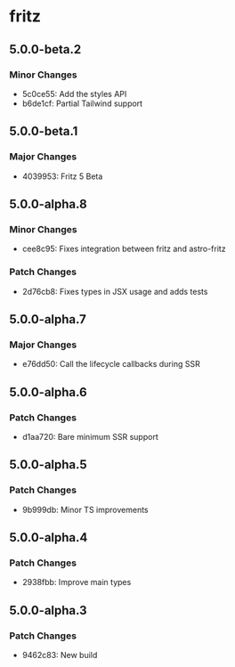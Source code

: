 # fritz

## 5.0.0-beta.2

### Minor Changes

- 5c0ce55: Add the styles API
- b6de1cf: Partial Tailwind support

## 5.0.0-beta.1

### Major Changes

- 4039953: Fritz 5 Beta

## 5.0.0-alpha.8

### Minor Changes

- cee8c95: Fixes integration between fritz and astro-fritz

### Patch Changes

- 2d76cb8: Fixes types in JSX usage and adds tests

## 5.0.0-alpha.7

### Major Changes

- e76dd50: Call the lifecycle callbacks during SSR

## 5.0.0-alpha.6

### Patch Changes

- d1aa720: Bare minimum SSR support

## 5.0.0-alpha.5

### Patch Changes

- 9b999db: Minor TS improvements

## 5.0.0-alpha.4

### Patch Changes

- 2938fbb: Improve main types

## 5.0.0-alpha.3

### Patch Changes

- 9462c83: New build
